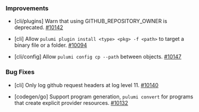 ### Improvements

- [cli/plugins] Warn that using GITHUB_REPOSITORY_OWNER is deprecated.
  [#10142](https://github.com/pulumi/pulumi/pull/10142)

- [cli] Allow `pulumi plugin install <type> <pkg> -f <path>` to target a binary
  file or a folder.
  [#10094](https://github.com/pulumi/pulumi/pull/10094)

- [cli/config] Allow `pulumi config cp --path` between objects.
  [#10147](https://github.com/pulumi/pulumi/pull/10147)

### Bug Fixes

- [cli] Only log github request headers at log level 11.
  [#10140](https://github.com/pulumi/pulumi/pull/10140)

- [codegen/go] Support program generation, `pulumi convert` for programs that create explicit
  provider resources.
  [#10132](https://github.com/pulumi/pulumi/issues/10132)
